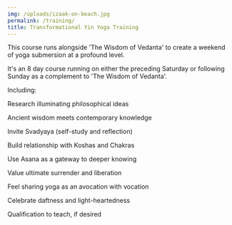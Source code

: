 ```yaml
---
img: /uploads/izaak-on-beach.jpg
permalink: /training/
title: Transformational Yin Yoga Training
---
```

T﻿his course runs alongside 'The Wisdom of Vedanta' to create a weekend of yoga submersion at a profound level.

I﻿t's an 8 day course running on either the preceding Saturday or following Sunday as a complement to 'The Wisdom of Vedanta'.

I﻿ncluding:

Research illuminating philosophical ideas

Ancient wisdom meets contemporary knowledge

Invite Svadyaya (self-study and reflection)

Build relationship with Koshas and Chakras

Use Asana as a gateway to deeper knowing

Value ultimate surrender and liberation

Feel sharing yoga as an avocation with vocation

Celebrate daftness and light-heartedness

Qualification to teach, if desired